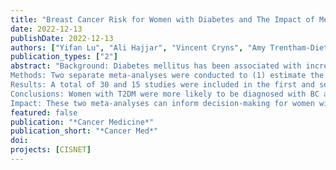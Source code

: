 ```yaml
---
title: "Breast Cancer Risk for Women with Diabetes and The Impact of Metformin – A Meta-analysis"
date: 2022-12-13
publishDate: 2022-12-13
authors: ["Yifan Lu", "Ali Hajjar", "Vincent Cryns", "Amy Trentham-Dietz", "Ronald Gangnon", "Brandy Heckman-Stoddard", "Oguz Alagoz"]
publication_types: ["2"]
abstract: "Background: Diabetes mellitus has been associated with increased breast cancer (BC) risk; however, the magnitude of this effect is uncertain. This study focused on BC risk for women with type 2 diabetes mellitus (T2DM). 
Methods: Two separate meta-analyses were conducted to (1) estimate the relative risk (RR) of BC for women with T2DM and (2) to evaluate the risk of BC for women with T2DM associated with the use of metformin, a common diabetes treatment. In addition, subgroup analyses adjusting for obesity as measured by body-mass-index (BMI) and menopausal status were also performed. Studies were identified via PubMed/Scopus database and manual search through April 2021. 
Results: A total of 30 and 15 studies were included in the first and second meta-analysis, respectively. The summary RR of BC for women with T2DM was 1.15 (95% confidence interval (CI), 1.09-1.21).  The subgroup analyses adjusting BMI and adjusting BMI and menopause resulted in a summary RR of 1.22 (95% CI, 1.15-1.30) and 1.20 (95% CI, 1.05-1.36), respectively.  For women with T2DM, the summary RR of BC was 0.82 (95% CI, 0.60-1.12) for metformin users compared with non-metformin users. 
Conclusions: Women with T2DM were more likely to be diagnosed with BC and this association was strengthened by adjusting for BMI and menopausal status. No statistically significant reduction of BC risk was observed among metformin users.
Impact: These two meta-analyses can inform decision-making for women with type 2 diabetes regarding their use of metformin and use of screening mammography for early detection of breast cancer."
featured: false
publication: "*Cancer Medicine*"
publication_short: "*Cancer Med*"
doi: 
projects: [CISNET]
---
```


